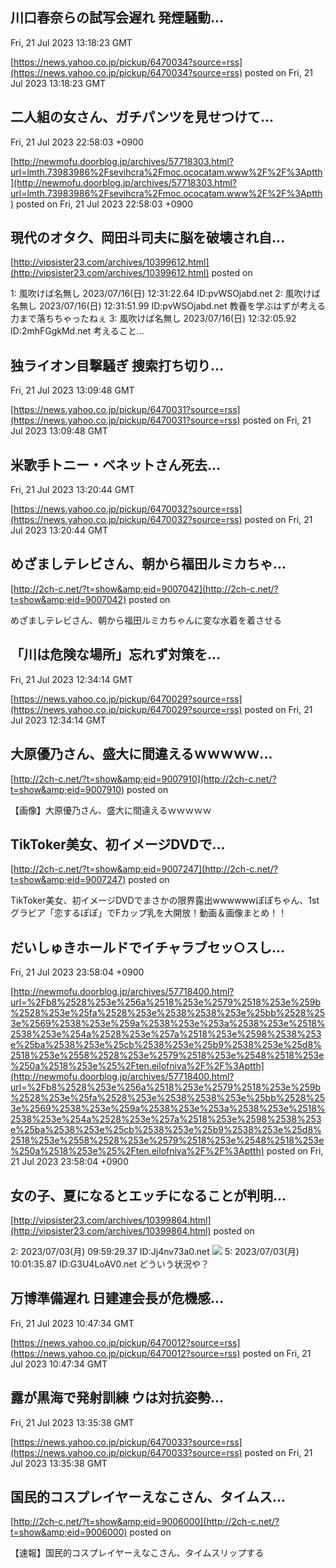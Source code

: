 

## 川口春奈らの試写会遅れ 発煙騒動...
  Fri, 21 Jul 2023 13:18:23 GMT

[https://news.yahoo.co.jp/pickup/6470034?source=rss](https://news.yahoo.co.jp/pickup/6470034?source=rss)
posted on Fri, 21 Jul 2023 13:18:23 GMT

<!--more-->



##  二人組の女さん、ガチパンツを見せつけて...
  Fri, 21 Jul 2023 22:58:03 +0900

[http://newmofu.doorblog.jp/archives/57718303.html?url=lmth.73983986%2Fsevihcra%2Fmoc.ococatam.www%2F%2F%3Aptth](http://newmofu.doorblog.jp/archives/57718303.html?url=lmth.73983986%2Fsevihcra%2Fmoc.ococatam.www%2F%2F%3Aptth)
posted on Fri, 21 Jul 2023 22:58:03 +0900

<!--more-->



## 現代のオタク、岡田斗司夫に脳を破壊され自...
  

[http://vipsister23.com/archives/10399612.html](http://vipsister23.com/archives/10399612.html)
posted on 

<!--more-->

1: 風吹けば名無し 2023/07/16(日) 12:31:22.64 ID:pvWSOjabd.net 2: 風吹けば名無し 2023/07/16(日) 12:31:51.99 ID:pvWSOjabd.net 教養を学ぶはずが考える力まで落ちちゃったねぇ 3: 風吹けば名無し 2023/07/16(日) 12:32:05.92 ID:2mhFGgkMd.net 考えること...

## 独ライオン目撃騒ぎ 捜索打ち切り...
  Fri, 21 Jul 2023 13:09:48 GMT

[https://news.yahoo.co.jp/pickup/6470031?source=rss](https://news.yahoo.co.jp/pickup/6470031?source=rss)
posted on Fri, 21 Jul 2023 13:09:48 GMT

<!--more-->



## 米歌手トニー・ベネットさん死去...
  Fri, 21 Jul 2023 13:20:44 GMT

[https://news.yahoo.co.jp/pickup/6470032?source=rss](https://news.yahoo.co.jp/pickup/6470032?source=rss)
posted on Fri, 21 Jul 2023 13:20:44 GMT

<!--more-->



## めざましテレビさん、朝から福田ルミカちゃ...
  

[http://2ch-c.net/?t=show&amp;eid=9007042](http://2ch-c.net/?t=show&amp;eid=9007042)
posted on 

<!--more-->

めざましテレビさん、朝から福田ルミカちゃんに変な水着を着させる

## 「川は危険な場所」忘れず対策を...
  Fri, 21 Jul 2023 12:34:14 GMT

[https://news.yahoo.co.jp/pickup/6470029?source=rss](https://news.yahoo.co.jp/pickup/6470029?source=rss)
posted on Fri, 21 Jul 2023 12:34:14 GMT

<!--more-->



## 大原優乃さん、盛大に間違えるｗｗｗｗｗ...
  

[http://2ch-c.net/?t=show&amp;eid=9007910](http://2ch-c.net/?t=show&amp;eid=9007910)
posted on 

<!--more-->

【画像】大原優乃さん、盛大に間違えるｗｗｗｗｗ

## TikToker美女、初イメージDVDで...
  

[http://2ch-c.net/?t=show&amp;eid=9007247](http://2ch-c.net/?t=show&amp;eid=9007247)
posted on 

<!--more-->

TikToker美女、初イメージDVDでまさかの限界露出wwwwwwぽぽちゃん、1stグラビア「恋するぽぽ」でFカップ乳を大開放！動画＆画像まとめ！！

## だいしゅきホールドでイチャラブセッ○スし...
  Fri, 21 Jul 2023 23:58:04 +0900

[http://newmofu.doorblog.jp/archives/57718400.html?url=%2Fb8%2528%253e%256a%2518%253e%2579%2518%253e%259b%2528%253e%25fa%2528%253e%2538%2538%253e%25bb%2528%253e%2569%2538%253e%259a%2538%253e%253a%2538%253e%2518%2538%253e%254a%2528%253e%257a%2518%253e%2598%2538%253e%25ba%2538%253e%25cb%2538%253e%25b9%2538%253e%25d8%2518%253e%2558%2528%253e%2579%2518%253e%2548%2518%253e%250a%2518%253e%25%2Ften.eilofniva%2F%2F%3Aptth](http://newmofu.doorblog.jp/archives/57718400.html?url=%2Fb8%2528%253e%256a%2518%253e%2579%2518%253e%259b%2528%253e%25fa%2528%253e%2538%2538%253e%25bb%2528%253e%2569%2538%253e%259a%2538%253e%253a%2538%253e%2518%2538%253e%254a%2528%253e%257a%2518%253e%2598%2538%253e%25ba%2538%253e%25cb%2538%253e%25b9%2538%253e%25d8%2518%253e%2558%2528%253e%2579%2518%253e%2548%2518%253e%250a%2518%253e%25%2Ften.eilofniva%2F%2F%3Aptth)
posted on Fri, 21 Jul 2023 23:58:04 +0900

<!--more-->



## 女の子、夏になるとエッチになることが判明...
  

[http://vipsister23.com/archives/10399864.html](http://vipsister23.com/archives/10399864.html)
posted on 

<!--more-->

2: 2023/07/03(月) 09:59:29.37 ID:Jj4nv73a0.net ![](https://livedoor.blogimg.jp/vipsister23/imgs/a/b/ab676cd9.gif) 5: 2023/07/03(月) 10:01:35.87 ID:G3U4LoAV0.net どういう状況や？

## 万博準備遅れ 日建連会長が危機感...
  Fri, 21 Jul 2023 10:47:34 GMT

[https://news.yahoo.co.jp/pickup/6470012?source=rss](https://news.yahoo.co.jp/pickup/6470012?source=rss)
posted on Fri, 21 Jul 2023 10:47:34 GMT

<!--more-->



## 露が黒海で発射訓練 ウは対抗姿勢...
  Fri, 21 Jul 2023 13:35:38 GMT

[https://news.yahoo.co.jp/pickup/6470033?source=rss](https://news.yahoo.co.jp/pickup/6470033?source=rss)
posted on Fri, 21 Jul 2023 13:35:38 GMT

<!--more-->



## 国民的コスプレイヤーえなこさん、タイムス...
  

[http://2ch-c.net/?t=show&amp;eid=9006000](http://2ch-c.net/?t=show&amp;eid=9006000)
posted on 

<!--more-->

【速報】国民的コスプレイヤーえなこさん、タイムスリップする
